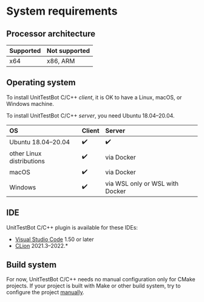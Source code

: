 # System requirements

## Processor architecture

| Supported | Not supported |
|-----------|---------------|
| x64       | x86, ARM      |

## Operating system

To install UnitTestBot C/C++ _client_, it is OK to have a Linux, macOS, or Windows machine.

To install UnitTestBot C/C++ _server_, you need Ubuntu 18.04–20.04.

| OS                         | Client             | Server                          |
|:---------------------------|:-------------------|:--------------------------------|
| Ubuntu 18.04–20.04         | :heavy_check_mark: | :heavy_check_mark:              |
| other Linux distributions  | :heavy_check_mark: | via Docker                      |
| macOS                      | :heavy_check_mark: | via Docker                      |
| Windows                    | :heavy_check_mark: | via WSL only or WSL with Docker |

## IDE

UnitTestBot C/C++ plugin is available for these IDEs:

* [Visual Studio Code](https://code.visualstudio.com/Download) 1.50 or later
* [CLion](https://www.jetbrains.com/clion/download/#section=windows) 2021.3–2022.*

## Build system

For now, UnitTestBot C/C++ needs no manual configuration only for CMake projects.
If your project is built with Make or other build system, try to configure the project [manually](https://github.com/UnitTestBot/UTBotCpp/issues/451).

